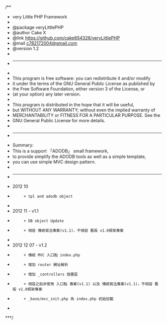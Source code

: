/**
 * very Little PHP Framework
 *
 * @package     veryLittlePHP
 * @author      Cake X
 * @link        https://github.com/cake654326/veryLittlePHP
 * @mail        c782172004@gmail.com
 * @version     1.2
 *
 * ------------------------------------------------------------------------
 *
 * This program is free software: you can redistribute it and/or modify
 * it under the terms of the GNU General Public License as published by
 * the Free Software Foundation, either version 3 of the License, or
 * (at your option) any later version.
 *
 * This program is distributed in the hope that it will be useful,
 * but WITHOUT ANY WARRANTY; without even the implied warranty of
 * MERCHANTABILITY or FITNESS FOR A PARTICULAR PURPOSE.  See the
 * GNU General Public License for more details.
 *
 * ------------------------------------------------------------------------
 * Summary:
 * This is a support 「ADODB」 small framework, 
 * to provide simplify the ADODB tools as well as a simple template, 
 * you can use simple MVC design pattern.
 * 
 * ------------------------------------------------------------------------
 * 2012 10	
 *			+ tpl and adodb object
 *
 * 2012 11     - v1.1
 *			+ DB object Update 
 *			+ 相容 傳統寫法專案(v1.1)，不相容 舊版 v1.0框架專案
 *  
 * 2012 12 07  - v1.2
 *			+ 傳統 MVC 入口點 index.php 
 *			+ 增加 router 網址解析 
 *			+ 增加 _controllers 放置區
 *			+ 相容之前非使用 入口點 專案(v1.1) 以及 傳統寫法專案(v1.1)，不相容 舊版 v1.0框架專案
 *			+ _base/mvc_init.php 為 index.php 初始加載
 * 
 ***/
